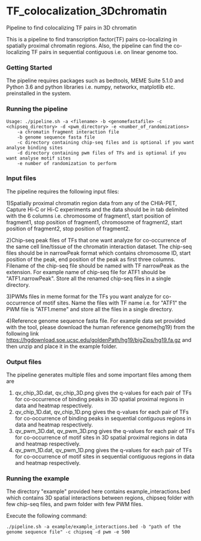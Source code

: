 # TF_colocalization_3Dchromatin
Pipeline to find colocalizing TF pairs in 3D chromatin

This is a pipeline to find transcription factor(TF) pairs co-localizing in spatially proximal chromatin regions. Also, the pipeline can find the co-localizing TF pairs in sequential contiguous i.e. on linear genome too.

### Getting Started

The pipeline requires packages such as bedtools, MEME Suite 5.1.0 and Python 3.6 and python libraries i.e. numpy, networkx, matplotlib etc. preinstalled in the system.

### Running the pipeline

	Usage: ./pipeline.sh -a <filename> -b <genomefastafile> -c <chipseq_directory> -d <pwm_directory> -e <number_of_randomizations>
		-a chromatin fragment interaction file
		-b genome sequence fasta file
		-c directory containing chip-seq files and is optional if you want analyse binding sites
		-d directory containing pwm files of TFs and is optional if you want analyse motif sites
		-e number of randomization to perform
  
  
### Input files  

The pipeline requires the following input files:

1)Spatially proximal chromatin region data from any of the CHIA-PET, Capture Hi-C or Hi-C experiments and the data should be in tab delimited with the 6 columns i.e. chromosome of fragment1, start position of fragment1, stop position of fragment1, chromosome of fragment2, start position of fragment2, stop position of fragment2.  

2)Chip-seq peak files of TFs that one want analyze for co-occurrence of the same cell line/tissue of the chromatin interaction dataset. The chip-seq files should be in narrowPeak format which contains chromosome ID, start position of the peak, end position of the peak as first three columns. Filename of the chip-seq file should be named with TF narrowPeak as the extension. For example name of chip-seq file for ATF1 should be "ATF1.narrowPeak". Store all the renamed chip-seq files in a single directory.

3)PWMs files in meme format for the TFs you want analyze for co-occurrence of motif sites. Name the files with TF name i.e. for "ATF1"  the PWM file is "ATF1.meme" and store all the files in a single directory.

4)Reference genome sequence fasta file. For example data set provided with the tool, please download the human reference genome(hg19) from the following link https://hgdownload.soe.ucsc.edu/goldenPath/hg19/bigZips/hg19.fa.gz and then unzip and place it in the example folder.

### Output files

The pipeline generates multiple files and some important files among them are
1) qv_chip_3D.dat, qv_chip_3D.png gives the q-values for each pair of TFs for co-occurrence of binding peaks in 3D spatial proximal regions in data and heatmap respectively.
2) qv_chip_1D.dat, qv_chip_1D.png gives the q-values for each pair of TFs for co-occurrence of binding peaks in sequential contiguous regions in data and heatmap respectively.
3) qv_pwm_3D.dat, qv_pwm_3D.png gives the q-values for each pair of TFs for co-occurrence of motif sites in 3D spatial proximal regions in data and heatmap respectively.
4) qv_pwm_1D.dat, qv_pwm_1D.png gives the q-values for each pair of TFs for co-occurrence of motif sites in sequential contiguous regions in data and heatmap respectively.

### Running the example

The directory "example" provided here contains example_interactions.bed which contains 3D spatial interactions between regions, chipseq folder with few chip-seq files, and pwm folder with few PWM files.

Execute the following command:

	./pipeline.sh -a example/example_interactions.bed -b "path of the genome sequence file" -c chipseq -d pwm -e 500

